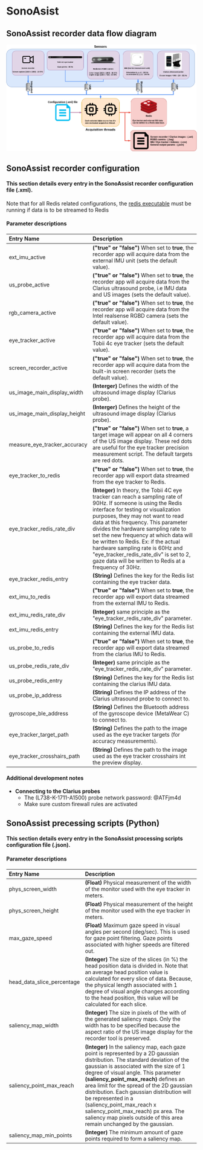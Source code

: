 # SonoAsist

## SonoAssist recorder data flow diagram
![](Media/data_flow.png)
<br>

## SonoAssist recorder configuration
#### This section details every entry in the SonoAssist recorder configuration file (.xml).
Note that for all Redis related configurations, the [redis executable](https://github.com/dmajkic/redis/downloads) must be running if data is to be streamed to Redis
#### Parameter descriptions
|Entry Name|Description|
|:--- |:---|
|ext_imu_active|**("true" or "false")** When set to **true**, the recorder app will acquire data from the external IMU unit (sets the default value).|
|us_probe_active|**("true" or "false")** When set to **true**, the recorder app will acquire data from the Clarius ultrasound probe, i.e IMU data and US images (sets the default value).|
|rgb_camera_active|**("true" or "false")** When set to **true**, the recorder app will acquire data from the Intel realsense RGBD camera (sets the default value).|
|eye_tracker_active|**("true" or "false")** When set to **true**, the recorder app will acquire data from the Tobii 4c eye tracker (sets the default value).|
|screen_recorder_active|**("true" or "false")** When set to **true**, the recorder app will acquire data from the built-in screen recorder (sets the default value).|
|us_image_main_display_width|**(Interger)** Defines the width of the ultrasound image display (Clarius probe).|
|us_image_main_display_height|**(Interger)** Defines the height of the ultrasound image display (Clarius probe).|
|measure_eye_tracker_accuracy|**("true" or "false")** When set to **true**, a target image will appear on all 4 corners of the US image display. These red dots are useful for the eye tracker precision measurement script. The default targets are red dots.| 
|eye_tracker_to_redis|**("true" or "false")** When set to **true**, the recorder app will export data streamed from the eye tracker to Redis.|
|eye_tracker_redis_rate_div|**(Integer)** In theory, the Tobii 4C eye tracker can reach a sampling rate of 90Hz. If someone is using the Redis interface for testing or visualization purposes, they may not want to read data at this frequency. This parameter divides the hardware sampling rate to set the new frequency at which data will be written to Redis. Ex: if the actual hardware sampling rate is 60Hz and "eye_tracker_redis_rate_div" is set to 2, gaze data will be written to Redis at a frequency of 30Hz.|
|eye_tracker_redis_entry|**(String)** Defines the key for the Redis list containing the eye tracker data.|
|ext_imu_to_redis|**("true" or "false")** When set to **true**, the recorder app will export data streamed from the external IMU to Redis.|
|ext_imu_redis_rate_div|**(Integer)** same principle as the "eye_tracker_redis_rate_div" parameter.|
|ext_imu_redis_entry|**(String)** Defines the key for the Redis list containing the external IMU data.|
|us_probe_to_redis|**("true" or "false")** When set to **true**, the recorder app will export data streamed from the clarius IMU to Redis.|
|us_probe_redis_rate_div|**(Integer)** same principle as the "eye_tracker_redis_rate_div" parameter.|
|us_probe_redis_entry|**(String)** Defines the key for the Redis list containing the clarius IMU data.|
|us_probe_ip_address|**(String)** Defines the IP address of the Clarius ultrasound probe to connect to.|
|gyroscope_ble_address|**(String)** Defines the Bluetooth address of the gyroscope device (MetaWear C) to connect to.|
|eye_tracker_target_path|**(String)** Defines the path to the image used as the eye tracker targets (for accuracy measurements).|
|eye_tracker_crosshairs_path|**(String)** Defines the path to the image used as the eye tracker crosshairs int the preview display.|

#### Additional development notes 
+ **Connecting to the Clarius probes**
    + The (L738-K-1711-A1500) probe network password: @ATFjm4d
    + Make sure custom firewall rules are activated

## SonoAssist precessing scripts (Python)
#### This section details every entry in the SonoAssist processing scripts configuration file (.json).
#### Parameter descriptions
|Entry Name|Description|
|:--- |:---|
|phys_screen_width|**(Float)** Physical measurement of the width of the monitor used with the eye tracker in meters.|
|phys_screen_height|**(Float)** Physical measurement of the height of the monitor used with the eye tracker in meters.|
|max_gaze_speed|**(Float)** Maximum gaze speed in visual angles per second (deg/sec). This is used for gaze point filtering. Gaze points associated with higher speeds are filtered out.|
|head_data_slice_percentage|**(Integer)**  The size of the slices (in %) the head position data is divided in. Note that an average head position value is calculated for every slice of data. Because, the physical length associated with 1 degree of visual angle changes according to the head position, this value will be calculated for each slice.|
|saliency_map_width|**(Integer)** The size in pixels of the with of the generated saliency maps. Only the width has to be specified because the aspect ratio of the US image display for the recorder tool is preserved.|
|saliency_point_max_reach|**(Integer)** In the saliency map, each gaze point is represented by a 2D gaussian distribution. The standard deviation of the gaussian is associated with the size of 1 degree of visual angle. This parameter **(saliency_point_max_reach)** defines an area limit for the spread of the 2D gaussian distribution. Each gaussian distribution will be represented in a (saliency_point_max_reach x saliency_point_max_reach) px area. The saliency map pixels outside of this area remain unchanged by the gaussian.|
|saliency_map_min_points| **(Integer)** The minimum amount of gaze points required to form a saliency map.|